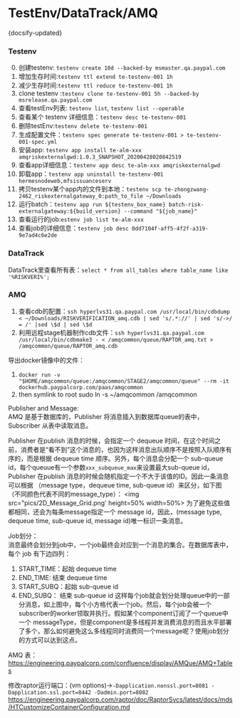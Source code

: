 
# TestEnv/DataTrack/AMQ
{docsify-updated}



### Testenv
0. 创建testenv: `testenv create 10d --backed-by msmaster.qa.paypal.com`
1. 增加生存时间:`testenv ttl extend te-testenv-001 1h`
2. 减少生存时间:`testenv ttl reduce te-testenv-001 1h`
3. clone testenv :`testenv clone te-testenv-001 5h --backed-by msrelease.qa.paypal.com`
4. 查看testEnv列表: `testenv list`, `testenv list --operable`
5. 查看某个 testenv 详细信息：`testenv desc te-testenv-001`
6. 删除testEnv:`testenv delete te-testenv-001`
7. 生成配置文件：`testenv spec generate te-testenv-001 > te-testenv-001-spec.yml`
8. 安装app: `testenv app install te-alm-xxx amqriskexternalgwd:1.0.3_SNAPSHOT_20200428020842519`
9. 查看app详细信息：`testenv app desc te-alm-xxx amqriskexternalgwd`
10. 卸载app：`testenv app uninstall te-testenv-001 hermesnodeweb,mfsissuanceserv`
11. 拷贝testenv某个app内的文件到本地：`testenv scp te-zhongzwang-2462_riskexternalgateway_0:path_to_file ~/Downloads`
12. 运行batch：`testenv app run ${testenv_box_name} batch-risk-externalgateway:${build_version} --command "${job_name}"`
13. 查看运行的job:`estenv job list te-alm-xxx`
14. 查看job的详细信息：`testenv job desc 0dd7104f-aff5-4f2f-a319-9e7ad4c6e2de`

### DataTrack
DataTrack里查看所有表：`select * from all_tables where table_name like '%RISKVERI%';`

### AMQ
1. 查看cdb的配置：`ssh hyperlvs31.qa.paypal.com /usr/local/bin/cdbdump < ~/Downloads/RISKVERIFICATION_amq.cdb | sed 's/.*://' | sed 's/->/ = /' |sed \$d | sed \$d`
2. 利用远程stage机器制作cdb文件：`ssh hyperlvs31.qa.paypal.com /usr/local/bin/cdbmake3 - < /amqcommon/queue/RAPTOR_amq.txt > /amqcommon/queue/RAPTOR_amq.cdb`

导出docker镜像中的文件：
1. `docker run -v "$HOME/amqcommon/queue:/amqcommon/STAGE2/amqcommon/queue" --rm -it dockerhub.paypalcorp.com/paas/amqcommon`
2. then symlink to root sudo ln -s ~/amqcommon /amqcommon

Publisher and Message:  
AMQ 是基于数据库的，Publisher 将消息插入到数据库queue的表中，Subscriber 从表中读取消息。

Publisher 在publish 消息的时候，会指定一个 dequeue 时间，在这个时间之前，消费者是“看不到”这个消息的，也因为这样消息出队顺序不是按照入队顺序有序的，而是根据 dequeue time 顺序。另外，每个消息会分配一个 sub-queue id，每个queuue有一个参数`xxx_subqueue_max`来设置最大sub-queue id，Publisher 在publish 消息的时候会随机指定一个不大于该值的ID。因此一条消息可以根据 （message type，dequeue time, sub-queue id）来区分，如下图（不同颜色代表不同的message_type）：
<img src="pics/2D_Message_Grid.png' height=50% width=50%>
为了避免这些值都相同，还会为每条message指定一个 message id，因此，(message type, dequeue time, sub-queue id, message id)唯一标识一条消息。

Job划分：   
消息最终会划分到job中，一个job最终会对应到一个消息的集合。在数据库表中，每个 job 有下边四列：
1. START_TIME：起始 dequeue time
2. END_TIME: 结束 dequeue time
3. START_SUBQ：起始 sub-queue id
4. END_SUBQ： 结束 sub-queue id
这样每个job就会划分处理queue中的一部分消息，如上图中，每个小方格代表一个job。然后，每个job会被一个 subscriber的worker领取并执行。假如某个component订阅了一个queue中一个 messageType，但是component是多线程并发消费消息的而且水平部署了多个，那么如何避免这么多线程同时消费同一个message呢？使用job划分的方式可以达到这点。

AMQ 表：  
https://engineering.paypalcorp.com/confluence/display/AMQue/AMQ+Tables

修改raptor运行端口：(vm options)->`-Dapplication.nonssl.port=8081 -Dapplication.ssl.port=8442 -Dadmin.port=8082`
https://engineering.paypalcorp.com/raptor/doc/RaptorSvcs/latest/docs/mds/HTCustomizeContainerConfiguration.md